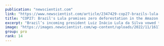 ```yaml
---
publication: "newscientist.com"
link: "https://www.newscientist.com/article/2347429-cop27-brazils-lula-promises-zero-deforestation-in-the-amazon-by-2030/"
title: "COP27: Brazil's Lula promises zero deforestation in the Amazon by 2030"
excerpt: "Brazil’s incoming president Luiz Inácio Lula da Silva vowed to reverse the environmentally damaging policies of his predecessor in a speech at the UN climate meeting"
image: "https://images.newscientist.com/wp-content/uploads/2022/11/16174734/SEI_133878034.jpg"
group: pro
rank: 14
---
```

